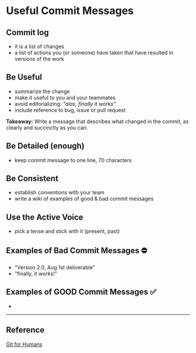 # Useful Commit Messages

## Commit log
* it is a list of changes
* a list of actions you (or someone) have taken that have resulted in versions of the work

## Be Useful
* summarize the change
* make it useful to you and your teammates
* avoid editorializing:  _"alas, finally it works"_
* include reference to bug, issue or pull request

**Takeaway:**  Write a message that describes what changed in the commit, as clearly and succinctly as you can.

## Be Detailed (enough)
* keep commit message to one line, 70 characters

## Be Consistent
* establish conventions with your team
* write a wiki of examples of good & bad commit messages 

## Use the Active Voice
* pick a tense and stick with it (present, past)

## Examples of Bad Commit Messages :no_entry:

* "Version 2.0, Aug 1st deliverable"
* "finally, it works!"

## Examples of GOOD Commit Messages :white_check_mark:

* 

---

## Reference

[Git for Humans](https://www.goodreads.com/book/show/28801648-git-for-humans)


